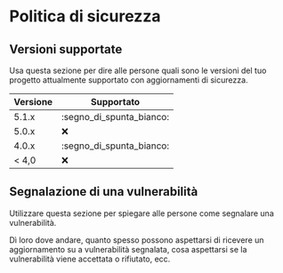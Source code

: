 # Politica di sicurezza

## Versioni supportate

Usa questa sezione per dire alle persone quali sono le versioni del tuo progetto
attualmente supportato con aggiornamenti di sicurezza.

| Versione | Supportato |
| ------- | ------------------ |
| 5.1.x | :segno_di_spunta_bianco: |
| 5.0.x | :x: |
| 4.0.x | :segno_di_spunta_bianco: |
| < 4,0 | :x: |

## Segnalazione di una vulnerabilità

Utilizzare questa sezione per spiegare alle persone come segnalare una vulnerabilità.

Dì loro dove andare, quanto spesso possono aspettarsi di ricevere un aggiornamento su a
vulnerabilità segnalata, cosa aspettarsi se la vulnerabilità viene accettata o
rifiutato, ecc.